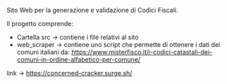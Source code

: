 Sito Web per la generazione e validazione di Codici Fiscali.

Il progetto comprende: 
  - Cartella src -> contiene i file relativi al sito
  - web_scraper -> contiene uno script che permette di ottenere i dati dei comuni italiani da: https://www.misterfisco.it/i-codici-catastali-dei-comuni-in-ordine-alfabetico-per-comune/

link -> https://concerned-cracker.surge.sh/
